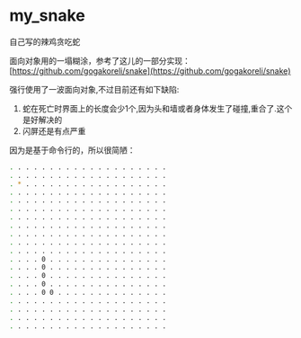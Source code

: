 # my_snake
自己写的辣鸡贪吃蛇

面向对象用的一塌糊涂，参考了这儿的一部分实现：[https://github.com/gogakoreli/snake](https://github.com/gogakoreli/snake)

强行使用了一波面向对象,不过目前还有如下缺陷:
1. 蛇在死亡时界面上的长度会少1个,因为头和墙或者身体发生了碰撞,重合了.这个是好解决的
2. 闪屏还是有点严重

因为是基于命令行的，所以很简陋：
```bash
. . . . . . . . . . . . . . . . . . . .
. . . . . . . . . . . . . . . . . . . .
. * . . . . . . . . . . . . . . . . . .
. . . . . . . . . . . . . . . . . . . .
. . . . . . . . . . . . . . . . . . . .
. . . . . . . . . . . . . . . . . . . .
. . . . . . . . . . . . . . . . . . . .
. . . . . . . . . . . . . . . . . . . .
. . . . . . . . . . . . . . . . . . . .
. . . . . . . . . . . . . . . . . . . .
. . . . . . . . . . . . . . . . . . . .
. . . . 0 . . . . . . . . . . . . . . .
. . . . 0 . . . . . . . . . . . . . . .
. . . . 0 . . . . . . . . . . . . . . .
. . . . 0 . . . . . . . . . . . . . . .
. . . . 0 0 . . . . . . . . . . . . . .
. . . . . . . . . . . . . . . . . . . .
. . . . . . . . . . . . . . . . . . . .
. . . . . . . . . . . . . . . . . . . .
. . . . . . . . . . . . . . . . . . . .
```
